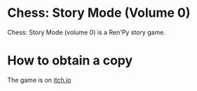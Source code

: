 # Chess: Story Mode (Volume 0)
Chess: Story Mode (volume 0) is a Ren'Py story game.

# How to obtain a copy 
The game is on [itch.io](https://everypizza.itch.io/chess-story-0)